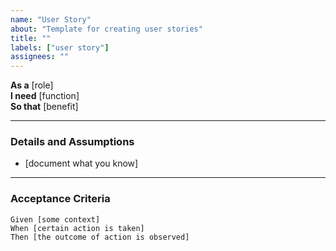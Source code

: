 ```yaml
---
name: "User Story"
about: "Template for creating user stories"
title: ""
labels: ["user story"]
assignees: ""
---
```


**As a** [role]  
**I need** [function]  
**So that** [benefit]  

---

### Details and Assumptions
* [document what you know]  

---

### Acceptance Criteria
```gherkin
Given [some context]  
When [certain action is taken]  
Then [the outcome of action is observed]
```
